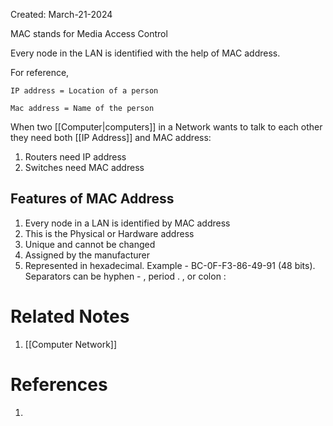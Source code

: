 Created: March-21-2024

MAC stands for Media Access Control

Every node in the LAN is identified with the help of MAC address.

For reference,

	IP address = Location of a person
	
	Mac address = Name of the person

When two [[Computer|computers]] in a Network wants to talk to each other they need both [[IP Address]] and MAC address:

1. Routers need IP address
2. Switches need MAC address
## Features of MAC Address

1. Every node in a LAN is identified by MAC address
2. This is the Physical or Hardware address
3. Unique and cannot be changed
4. Assigned by the manufacturer
5. Represented in hexadecimal. Example - BC-0F-F3-86-49-91 (48 bits). Separators can be hyphen - , period . , or colon :
# Related Notes

1. [[Computer Network]]
# References

1. 